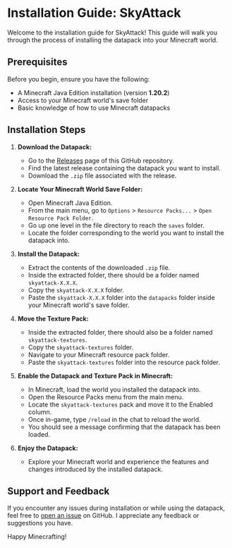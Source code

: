 # Installation Guide: SkyAttack

Welcome to the installation guide for SkyAttack! This guide will walk you through the process of installing the datapack into your Minecraft world.

## Prerequisites

Before you begin, ensure you have the following:

- A Minecraft Java Edition installation (version **1.20.2**)
- Access to your Minecraft world's save folder
- Basic knowledge of how to use Minecraft datapacks

## Installation Steps

1. **Download the Datapack:**
   - Go to the [Releases](https://github.com/pebba/skyattack/releases) page of this GitHub repository.
   - Find the latest release containing the datapack you want to install.
   - Download the `.zip` file associated with the release.

2. **Locate Your Minecraft World Save Folder:**
   - Open Minecraft Java Edition.
   - From the main menu, go to `Options` > `Resource Packs...` > `Open Resource Pack Folder`.
   - Go up one level in the file directory to reach the `saves` folder.
   - Locate the folder corresponding to the world you want to install the datapack into.

3. **Install the Datapack:**
   - Extract the contents of the downloaded `.zip` file.
   - Inside the extracted folder, there should be a folder named `skyattack-X.X.X`.
   - Copy the `skyattack-X.X.X` folder.
   - Paste the `skyattack-X.X.X` folder into the `datapacks` folder inside your Minecraft world's save folder.

4. **Move the Texture Pack:**
   - Inside the extracted folder, there should also be a folder named `skyattack-textures`.
   - Copy the `skyattack-textures` folder.
   - Navigate to your Minecraft resource pack folder.
   - Paste the `skyattack-textures` folder into the resource pack folder.

5. **Enable the Datapack and Texture Pack in Minecraft:**
   - In Minecraft, load the world you installed the datapack into.
   - Open the Resource Packs menu from the main menu.
   - Locate the `skyattack-textures` pack and move it to the Enabled column.
   - Once in-game, type `/reload` in the chat to reload the world.
   - You should see a message confirming that the datapack has been loaded.

6. **Enjoy the Datapack:**
   - Explore your Minecraft world and experience the features and changes introduced by the installed datapack.

## Support and Feedback

If you encounter any issues during installation or while using the datapack, feel free to [open an issue](https://github.com/pebba/skyattack/issues) on GitHub. I appreciate any feedback or suggestions you have.

Happy Minecrafting!
